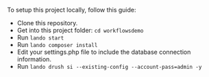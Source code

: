 To setup this project locally, follow this guide:
- Clone this repository.
- Get into this project folder: `cd workflowsdemo`
- Run `lando start`
- Run `lando composer install`
- Edit your settings.php file to include the database connection information.
- Run `lando drush si --existing-config --account-pass=admin -y`

